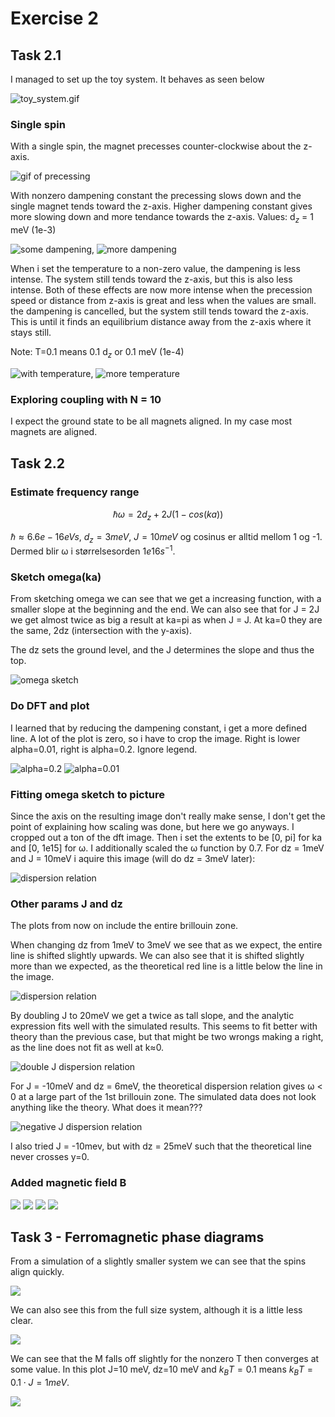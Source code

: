# Exercise 2

## Task 2.1

I managed to set up the toy system. It behaves as seen below

![toy_system.gif](../plots/toy/toy_system.gif)

### Single spin

With a single spin, the magnet precesses counter-clockwise about the z-axis.

![gif of precessing](../plots/2.1.1/2.1_T=0.0,a=0.0.gif)

With nonzero dampening constant the precessing slows down and the single magnet tends toward the z-axis. Higher dampening constant gives more slowing down and more tendance towards the z-axis. Values: d$_z$ = 1 meV (1e-3)

![some dampening](../plots/2.1.1/2.1_T=0.0,a=0.1.gif), ![more dampening](../plots/2.1.1/2.1_T=0.0,a=0.5.gif)

When i set the temperature to a non-zero value, the dampening is less intense. The system still tends toward the z-axis, but this is also less intense. Both of these effects are now more intense when the precession speed or distance from z-axis is great and less when the values are small.
the dampening is cancelled, but the system still tends toward the z-axis. This is until it finds an equilibrium distance away from the z-axis where it stays still. 

Note: T=0.1 means 0.1 d$_z$ or 0.1 meV (1e-4)

![with temperature](../plots/2.1.1/2.1_T=0.1,a=0.1.gif), ![more temperature](../plots/2.1.1/2.1_T=0.5,a=0.1.gif)

### Exploring coupling with N = 10

I expect the ground state to be all magnets aligned. In my case most magnets are aligned.

## Task 2.2

### Estimate frequency range

$$
ℏω = 2d_z + 2J(1 − cos(ka))
$$

$ℏ \approx 6.6e-16 eV s$, $d_z = 3meV$, $J = 10meV$ og cosinus er alltid mellom 1 og -1. Dermed blir ω i størrelsesorden $1e16 s^{-1}$.

### Sketch omega(ka)

From sketching omega we can see that we get a increasing function, with a smaller slope at the beginning and the end. We can also see that for J = 2J we get almost twice as big a result at ka=pi as when J = J. At ka=0 they are the same, 2dz (intersection with the y-axis). 

The dz sets the ground level, and the J determines the slope and thus the top.

![omega sketch](../images/2.2.2/omega_sketch.jpg)

### Do DFT and plot

I learned that by reducing the dampening constant, i get a more defined line. A lot of the plot is zero, so i have to crop the image. Right is lower alpha=0.01, right is alpha=0.2. Ignore legend.

![alpha=0.2](../images/2.2.2/dispersion_relation_a0.2_wo_fit.jpg)
![alpha=0.01](../images/2.2.2/dispersion_relation_a0.01_wo_fit.jpg)

### Fitting omega sketch to picture

Since the axis on the resulting image don't really make sense, I don't get the point of explaining how scaling was done, but here we go anyways. I cropped out a ton of the dft image. Then i set the extents to be [0, pi] for ka and [0, 1e15] for ω. I additionally scaled the ω function by 0.7. For dz = 1meV and J = 10meV i aquire this image (will do dz = 3meV later):

![dispersion relation](../images/2.2.2/dispersion_relation_a0.01_J10_dz1.jpg)

### Other params J and dz

The plots from now on include the entire brillouin zone.

When changing dz from 1meV to 3meV we see that as we expect, the entire line is shifted slightly upwards. We can also see that it is shifted slightly more than we expected, as the theoretical red line is a little below the line in the image.


![dispersion relation](../images/2.2.2_bz/dispersion_relation_a0.01_J10_dz3.jpg)


By doubling J to 20meV we get a twice as tall slope, and the analytic expression fits well with the simulated results. This seems to fit better with theory than the previous case, but that might be two wrongs making a right, as the line does not fit as well at k≈0.

![double J dispersion relation](../images/2.2.2_bz/dispersion_relation_J20_dz3_a0.01.jpg)

For J = -10meV and dz = 6meV, the theoretical dispersion relation gives ω < 0 at a large part of the 1st brillouin zone. The simulated data does not look anything like the theory. What does it mean???

![negative J dispersion relation](../images/2.2.2_bz/dispersion_relation_J-10_dz6_a0.01.jpg)

I also tried J = -10mev, but with dz = 25meV such that the theoretical line never crosses y=0.


### Added magnetic field B

![](../images/2.2.5/x_w_mag_B0.10_J10_dz3_a0.001.jpg)
![](../images/2.2.5/x_w_mag_B0.11_J10_dz3_a0.001.jpg)
![](../images/2.2.5/x_w_mag_B0.14_J10_dz3_a0.001.jpg)
![](../images/2.2.5/x_w_mag_B0.20_J10_dz3_a0.001.jpg)

## Task 3 - Ferromagnetic phase diagrams

From a simulation of a slightly smaller system we can see that the spins align quickly.

![](../images/2.3/task_2_3_1.gif)

We can also see this from the full size system, although it is a little less clear.

![](../images/2.3/task_2_3_1_big.gif)

We can see that the M falls off slightly for the nonzero T then converges at some value. In this plot J=10 meV, dz=10 meV and $k_BT=0.1$ means $k_BT = 0.1 \cdot J = 1 meV$.

![](../images/2.3/avgs_2_3_1_T0.0%26T0.1.jpg)

